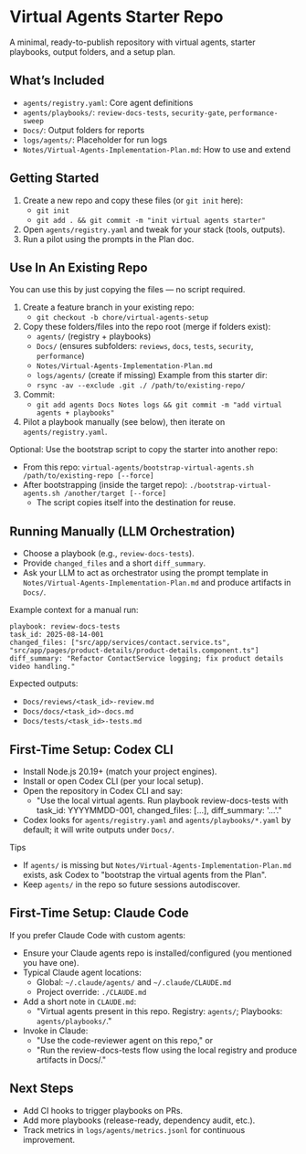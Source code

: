 # Virtual Agents Starter Repo

A minimal, ready-to-publish repository with virtual agents, starter playbooks, output folders, and a setup plan.

## What’s Included
- `agents/registry.yaml`: Core agent definitions
- `agents/playbooks/`: `review-docs-tests`, `security-gate`, `performance-sweep`
- `Docs/`: Output folders for reports
- `logs/agents/`: Placeholder for run logs
- `Notes/Virtual-Agents-Implementation-Plan.md`: How to use and extend

## Getting Started
1) Create a new repo and copy these files (or `git init` here):
   - `git init`
   - `git add . && git commit -m "init virtual agents starter"`
2) Open `agents/registry.yaml` and tweak for your stack (tools, outputs).
3) Run a pilot using the prompts in the Plan doc.

## Use In An Existing Repo
You can use this by just copying the files — no script required.
1) Create a feature branch in your existing repo:
   - `git checkout -b chore/virtual-agents-setup`
2) Copy these folders/files into the repo root (merge if folders exist):
   - `agents/` (registry + playbooks)
   - `Docs/` (ensures subfolders: `reviews`, `docs`, `tests`, `security`, `performance`)
   - `Notes/Virtual-Agents-Implementation-Plan.md`
   - `logs/agents/` (create if missing)
   Example from this starter dir:
   - `rsync -av --exclude .git ./ /path/to/existing-repo/`
3) Commit:
   - `git add agents Docs Notes logs && git commit -m "add virtual agents + playbooks"`
4) Pilot a playbook manually (see below), then iterate on `agents/registry.yaml`.

Optional: Use the bootstrap script to copy the starter into another repo:
- From this repo: `virtual-agents/bootstrap-virtual-agents.sh /path/to/existing-repo [--force]`
- After bootstrapping (inside the target repo): `./bootstrap-virtual-agents.sh /another/target [--force]`
  - The script copies itself into the destination for reuse.

## Running Manually (LLM Orchestration)
- Choose a playbook (e.g., `review-docs-tests`).
- Provide `changed_files` and a short `diff_summary`.
- Ask your LLM to act as orchestrator using the prompt template in `Notes/Virtual-Agents-Implementation-Plan.md` and produce artifacts in `Docs/`.

Example context for a manual run:
```
playbook: review-docs-tests
task_id: 2025-08-14-001
changed_files: ["src/app/services/contact.service.ts", "src/app/pages/product-details/product-details.component.ts"]
diff_summary: "Refactor ContactService logging; fix product details video handling."
```

Expected outputs:
- `Docs/reviews/<task_id>-review.md`
- `Docs/docs/<task_id>-docs.md`
- `Docs/tests/<task_id>-tests.md`

## First-Time Setup: Codex CLI
- Install Node.js 20.19+ (match your project engines).
- Install or open Codex CLI (per your local setup).
- Open the repository in Codex CLI and say:
  - "Use the local virtual agents. Run playbook review-docs-tests with task_id: YYYYMMDD-001, changed_files: [...], diff_summary: '...'."
- Codex looks for `agents/registry.yaml` and `agents/playbooks/*.yaml` by default; it will write outputs under `Docs/`.

Tips
- If `agents/` is missing but `Notes/Virtual-Agents-Implementation-Plan.md` exists, ask Codex to "bootstrap the virtual agents from the Plan".
- Keep `agents/` in the repo so future sessions autodiscover.

## First-Time Setup: Claude Code
If you prefer Claude Code with custom agents:
- Ensure your Claude agents repo is installed/configured (you mentioned you have one).
- Typical Claude agent locations:
  - Global: `~/.claude/agents/` and `~/.claude/CLAUDE.md`
  - Project override: `./CLAUDE.md`
- Add a short note in `CLAUDE.md`:
  - "Virtual agents present in this repo. Registry: `agents/`; Playbooks: `agents/playbooks/`."
- Invoke in Claude:
  - "Use the code-reviewer agent on this repo," or
  - "Run the review-docs-tests flow using the local registry and produce artifacts in Docs/."

## Next Steps
- Add CI hooks to trigger playbooks on PRs.
- Add more playbooks (release-ready, dependency audit, etc.).
- Track metrics in `logs/agents/metrics.jsonl` for continuous improvement.
